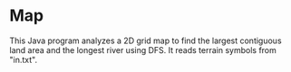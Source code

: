 # Map
This Java program analyzes a 2D grid map to find the largest contiguous land area and the longest river using DFS. It reads terrain symbols from "in.txt".
